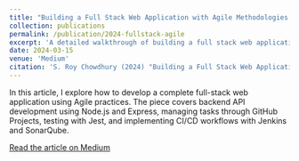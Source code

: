 ```yaml
---
title: "Building a Full Stack Web Application with Agile Methodologies "
collection: publications
permalink: /publication/2024-fullstack-agile
excerpt: 'A detailed walkthrough of building a full stack web application using Agile principles, Node.js, and modern development tools like GitHub Projects and CI/CD pipelines.'
date: 2024-03-15
venue: 'Medium'
citation: 'S. Roy Chowdhury (2024) "Building a Full Stack Web Application with Agile Methodologies ", Medium.'
---
```


In this article, I explore how to develop a complete full-stack web application using Agile practices. The piece covers backend API development using Node.js and Express, managing tasks through GitHub Projects, testing with Jest, and implementing CI/CD workflows with Jenkins and SonarQube.

[Read the article on Medium](https://roysukrit78.medium.com/building-a-full-stack-web-application-with-agile-methodologies-node-js-98a843429ca5)


